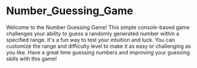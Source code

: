 # Number_Guessing_Game

Welcome to the Number Guessing Game! This simple console-based game challenges your ability to guess a randomly generated number within a specified range. It's a fun way to test your intuition and luck. You can customize the range and difficulty level to make it as easy or challenging as you like. Have a great time guessing numbers and improving your guessing skills with this game!

